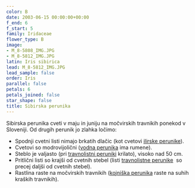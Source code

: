 ```yaml
---
color: B
date: 2003-06-15 00:00:00+00:00
f_end: 6
f_start: 5
family: Iridaceae
flower_type: B
image:
- M_8-5808_IMG.JPG
- M_8-5812_IMG.JPG
latin: Iris sibirica
lead: M_8-5812_IMG.JPG
lead_sample: false
order: Iris
parallel: false
petals: 6
petals_joined: false
star_shape: false
title: Sibirska perunika
---
```

Sibirska perunika cveti v maju in juniju na močvirskih travnikih ponekod v Sloveniji. Od drugih perunik jo zlahka ločimo:

-   Spodnji cvetni listi nimajo brkatih dlačic (kot cvetovi [ilirske perunike](../irispallidaillyrica/)).
-   Cvetovi so modrovijolični ([vodna perunika](../irispseudacorus/) ima rumene).
-   Steblo je valjasto (pri [travnolistni peruniki](../irisgraminea/) krilato), visoko nad 50 cm.
-   Pritlični listi so krajši od cvetnih stebel (listi [travnolistne perunike](../irisgraminea/)  so precej daljši od cvetnih stebel).
-   Rastlina raste na močvirskih travnikih ([kojniška perunika](../irissibiricassp.erirrhiza/) raste na suhih kraških travnikih).

